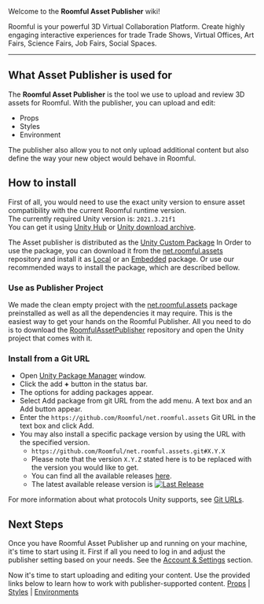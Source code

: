 Welcome to the **Roomful Asset Publisher** wiki!

Roomful is your powerful 3D Virtual Collaboration Platform. Create highly engaging interactive experiences for trade Trade Shows, Virtual Offices,
Art Fairs, Science Fairs, Job Fairs, Social Spaces.

---

## What Asset Publisher is used for  
The **Roomful Asset Publisher** is the tool we use to upload and review 3D assets for Roomful. 
With the publisher, you can upload and edit:
* Props
* Styles
* Environment 

The publisher also allow you to not only upload additional content but also define the way your new object would behave in Roomful. 

## How to install  

First of all, you would need to use the exact unity version to ensure asset compatibility with the current Roomful runtime version. <br>
The currently required Unity version is: `2021.3.21f1` <br>
You can get it using [Unity Hub](https://unity.com/download) or [Unity download archive](https://unity.com/releases/editor/archive).

The Asset publisher is distributed as the [Unity Custom Package](https://docs.unity3d.com/Manual/CustomPackages.html)
In Order to use the package, you can download it from the [net.roomful.assets](https://github.com/Roomful/net.roomful.assets) repository and install it as [Local](https://docs.unity3d.com/Manual/CustomPackages.html#LocalMe) or an [Embedded](https://docs.unity3d.com/Manual/CustomPackages.html#EmbedMe) package. Or use our recommended ways to install the package, which are described bellow. 

### Use as Publisher Project
We made the clean empty project with the [net.roomful.assets](https://github.com/Roomful/net.roomful.assets) package preinstalled as well as all the dependencies it may require. This is the easiest way to get your hands on the Roomful Publisher. All you need to do is to download the   [RoomfulAssetPublisher](https://github.com/Roomful/RoomfulAssetPublisher) repository and open the Unity project that comes with it.

### Install from a Git URL
* Open [Unity Package Manager](https://docs.unity3d.com/Manual/upm-ui.html) window.
* Click the add **+** button in the status bar.
* The options for adding packages appear.
* Select Add package from git URL from the add menu. A text box and an Add button appear.
* Enter the `https://github.com/Roomful/net.roomful.assets` Git URL in the text box and click Add.
* You may also install a specific package version by using the URL with the specified version.
  * `https://github.com/Roomful/net.roomful.assets.git#X.Y.X`
  * Please note that the version `X.Y.Z` stated here is to be replaced with the version you would like to get.
  * You can find all the available releases [here](https://github.com/Roomful/net.roomful.assets/releases).
  * The latest available release version is [![Last Release](https://img.shields.io/github/v/release/roomful/net.roomful.assets)](https://github.com/Roomful/net.roomful.assets/releases/latest)

For more information about what protocols Unity supports, see [Git URLs](https://docs.unity3d.com/Manual/upm-git.html).


## Next Steps
Once you have Roomful Asset Publisher up and running on your machine, it's time to start using it. First if all you need to log in and adjust the publisher setting based on your needs. See the [Account & Settings](https://github.com/Roomful/RoomfulAssetPublisher/wiki/Account) section.

Now it's time to start uploading and editing your content. Use the provided links below to learn how to work with publisher-supported content.
[Props](https://github.com/Roomful/RoomfulAssetPublisher/wiki/Props) | [Styles](https://github.com/Roomful/RoomfulAssetPublisher/wiki/Styles) | [Environments](https://github.com/Roomful/RoomfulAssetPublisher/wiki/Environments)
